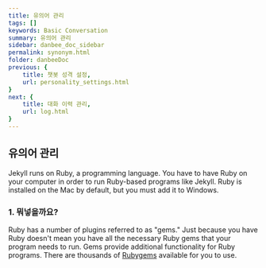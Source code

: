 ```yaml
---
title: 유의어 관리
tags: []
keywords: Basic Conversation
summary: 유의어 관리
sidebar: danbee_doc_sidebar
permalink: synonym.html
folder: danbeeDoc
previous: {
    title: 챗봇 성격 설정,
    url: personality_settings.html
}
next: {
    title: 대화 이력 관리,
    url: log.html
}
---
```


## 유의어 관리

Jekyll runs on Ruby, a programming language. You have to have Ruby on your computer in order to run Ruby-based programs like Jekyll. Ruby is installed on the Mac by default, but you must add it to Windows.

### 1. 뭐넣을까요?

Ruby has a number of plugins referred to as "gems." Just because you have Ruby doesn't mean you have all the necessary Ruby gems that your program needs to run. Gems provide additional functionality for Ruby programs. There are thousands of [Rubygems](https://rubygems.org/) available for you to use.

